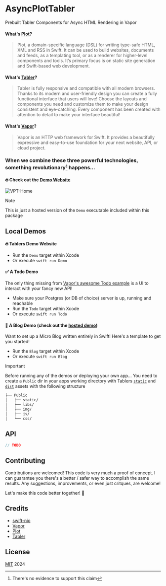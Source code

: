 # AsyncPlotTabler
Prebuilt Tabler Components for Async HTML Rendering in Vapor

#### What's [Plot](https://github.com/JohnSundell/Plot)?
> Plot, a domain-specific language (DSL) for writing type-safe HTML, XML and RSS in Swift. It can be used to build websites, documents and feeds, as a templating tool, or as a renderer for higher-level components and tools. It’s primary focus is on static site generation and Swift-based web development.

#### What's [Tabler](https://github.com/tabler/tabler)?
> Tabler is fully responsive and compatible with all modern browsers. Thanks to its modern and user-friendly design you can create a fully functional interface that users will love! Choose the layouts and components you need and customize them to make your design consistent and eye-catching. Every component has been created with attention to detail to make your interface beautiful! 

#### What's [Vapor](https://github.com/vapor/vapor)?
> Vapor is an HTTP web framework for Swift. It provides a beautifully expressive and easy-to-use foundation for your next website, API, or cloud project.

### When we combine these three powerful technologies, something revolutionary[^1] happens...

#### 🔥 Check out the [Demo Website](https://vpt.btoms20.com)

![VPT-Home](https://github.com/btoms20/AsyncPlotTabler/assets/32753167/c06128fb-48bc-43a6-94fc-ec9f73aa7d7d)

> [!NOTE]
> This is just a hosted version of the `Demo` executable included within this package

## Local Demos
#### 🔥 Tablers Demo Website
- Run the `Demo` target within Xcode
- Or execute `swift run Demo`

#### ✅ A Todo Demo
The only thing missing from [Vapor's awesome Todo example](https://github.com/vapor/template-fluent-postgres) is a UI to interact with your fancy new API!
- Make sure your Postgres (or DB of choice) server is up, running and reachable
- Run the `Todo` target within Xcode
- Or execute `swift run Todo` 

#### 📔 A Blog Demo (check out the [hosted demo](https://vpt-blog.btoms20.com))
Want to set up a Micro Blog written entirely in Swift! Here's a template to get you started!
- Run the `Blog` target within Xcode
- Or execute `swift run Blog` 

> [!IMPORTANT] 
> Before running any of the demos or deploying your own app...
> You need to create a `Public` dir in your apps working directory with Tablers [`static`](https://github.com/tabler/tabler/tree/dev/demo/static) and [`dist`](https://github.com/tabler/tabler/tree/dev/dist) assets with the following structure
> ``` bash
> ├── Public
> │   ├── static/
> │   ├── libs/
> │   ├── img/
> │   ├── js/
> │   └── css/
> ```

## API
``` swift
// TODO
```

## Contributing

Contributions are welcomed! This code is very much a proof of concept. I can guarantee you there's a better / safer way to accomplish the same results. Any suggestions, improvements, or even just critques, are welcome! 

Let's make this code better together! 🤝

## Credits

- [swift-nio](https://github.com/apple/swift-nio)
- [Vapor](https://github.com/vapor/vapor) 
- [Plot](https://github.com/JohnSundell/Plot)
- [Tabler](https://github.com/tabler/tabler)

## License

[MIT](LICENSE) 2024


[^1]: There's no evidence to support this claim
